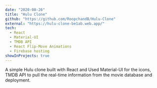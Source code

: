 ```yaml
---
date: "2020-08-26"
title: "Hulu Clone"
github: "https://github.com/RoopchandB/Hulu-Clone"
external: "https://hulu-clone-be1ab.web.app/"
tech:
  - React
  - Material-UI
  - TMDB API
  - React Flip-Move Animations
  - Firebase hosting
showInProjects: true
---
```


A simple Hulu clone built with React and Used Material-UI for the icons, TMDB API to pull the real-time information from the movie database and deployment.
